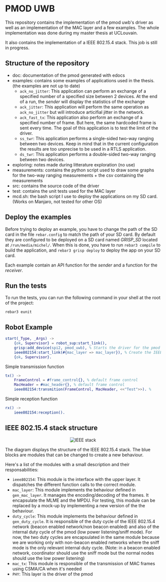 PMOD UWB
=====

This repository contains the implementation of the pmod uwb's driver as well as an implementation of the MAC layer and a few examples.
The whole implementation was done during my master thesis at UCLouvain.

It also contains the implementation of a IEEE 802.15.4 stack. This job is still in progress.

Structure of the repository
-----

* doc: documentation of the pmod generated with edocs
* examples: contains some examples of applications used in the thesis. (the examples are not up to date)
    * `ack_no_jitter`: This application can perform an exchange of a specified number of a specified size between 2 devices. At the end of a run, the *sender* will display the statistics of the exchange
    * `ack_jitter`: This application will perform the same operation as `ack_no_jitter` but will introduce articifial jitter in the network.
    * `ack_fast_tx`: This application also perform an exchange of a specified number of frame. But here, the same hardcoded frame is sent every time. The goal of this application is to test the limit of the driver.
    * `ss_twr`: This application performs a single-sided two-way ranging between two devices. Keep in mind that in the current configuration the results are too unprecise to be used in a RTLS application.
    * `ds_twr`: This application performs a double-sided two-way ranging between two devices.
* exploring: notes made during litterature exploration (no use)
* measurements: contains the python script used to draw some graphs for the two-way ranging measurements + the csv containing the measurements
* src: contains the source code of the driver
* test: contains the unit tests used for the MAC layer
* mcd.sh: the bash script I use to deploy the applications on my SD card. (Works on Manjaro, not tested for other OS)

Deploy the examples
-------------------

Before trying to deploy an example, you have to change the path of the SD card in the file `rebar.config` to match the path of your SD card. By default they are configured to be deployed on a SD card named *GRISP_SD* located at `/run/media/michel/`.
When this is done, you have to run `rebar3 compile` to build the application, and `rebar3 grisp deploy` to deploy the app on your SD card.

Each example contain an API function for the *sender* and a function for the *receiver*.

Run the tests
------
To run the tests, you can run the following command in your shell at the root of the project:
```
rebar3 eunit
```

Robot Example
-------------

```erlang
start(_Type, _Args) -> 
    {ok, Supervisor} = robot_sup:start_link(),
    grisp:add_device(spi2, pmod_uwb), % Starts the driver for the pmod
    ieee802154:start_link(#{mac_layer => mac_layer}), % Create the IEEE 802.15.4 stack
    {ok, Supervisor}.
```

Simple transmission function
```erlang
tx() ->
    FrameControl = #frame_control{}, % default frame control
    MacHeader = #mac_header{}, % default frame control
    ieee802154:transmition(FrameControl, MacHeader, <<"Test">>). % 
```

Simple reception function
```erlang
rx() ->
    ieee802154:reception().
```

IEEE 802.15.4 stack structure
-----------------------------
<p align="center">
<img src="./doc/images/ieee802154_stack.png" alt="IEEE stack">
</p>

The diagram displays the structure of the IEEE 802.15.4 stack.
The blue blocks are modules that can be changed to create a new behaviour.

Here's a list of the modules with a small description and their responsabilities:
* `ieee802154`: This module is the interface with the upper layer. It dispatches the different function calls to the correct module.
* `mac_layer`: This module implements the behaviour defined in `gen_mac_layer`. It manages the encoding/decoding of the frames. It encapsulate the MLME and the MPDU. For testing, this module can be replaced by a mock-up by implementing a new version of the the behaviour.
* `duty_cycle`: This module implements the behaviour defined in `gen_duty_cycle`. It is responsible of the duty cycle of the IEEE 802.15.4 network (beacon enabled network/non beacon enabled) and also of the internal duty cycle of the pmod (low power listening/sniff mode). For now, the two duty cycles are encapsulated in the same module because we are working only with non-beacon enabled networks where the sniff mode is the only relevant internal duty cycle. (Note: in a beacon enabled network, coordinator should use the sniff mode but the normal nodes should use the low power listening)
* `mac_tx`: This module is responsible of the transmission of MAC frames using CSMA/CA when it's needed
* `PHY`: This layer is the driver of the pmod 